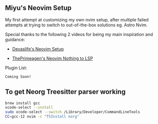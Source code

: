 ## Miyu's Neovim Setup

My first attempt at customizing my own nvim setup, after multiple failed attempts at trying to switch to out-of-the-box solutions eg. Astro Nvim.

Special thanks to the following 2 videos for being my main inspiration and guidance: 

- [Devaslife's Neovim Setup](https://youtu.be/ajmK0ZNcM4Q)

- [ThePrimeagen's Neovim Nothing to LSP](https://youtu.be/w7i4amO_zaE)

Plugin List:

```bash
Coming Soon!
```

## To get Neorg Treesitter parser working

```bash
brew install gcc
xcode-select --install
sudo xcode-select --switch /Library/Developer/CommandLineTools
CC=gcc-12 nvim -c "TSInstall norg"
```
